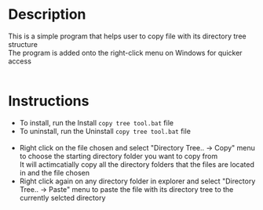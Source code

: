 # Description

This is a simple program that helps user to copy file with its directory tree structure
<br/>
The program is added onto the right-click menu on Windows for quicker access
<br/>
<br/>

# Instructions


- To install, run the Install `copy tree tool.bat` file<br/>
- To uninstall, run the Uninstall `copy tree tool.bat` file<br/><br/>
- Right click on the file chosen and select "Directory Tree.. -> Copy" menu to choose the starting directory folder you want to copy from<br/>
It will actimcatially copy all the directory folders that the files are located in and the file chosen
- Right click again on any directory folder in explorer and select "Directory Tree.. -> Paste" menu to paste the file with its directory tree to the currently selcted directory